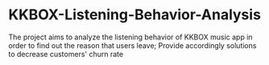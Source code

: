 # KKBOX-Listening-Behavior-Analysis
The project aims to analyze the listening behavior of KKBOX music app in order to find out the reason that users leave;
Provide accordingly solutions to decrease customers' churn rate
